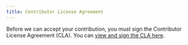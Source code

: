 ```yaml
---
title: Contributor License Agreement
---
```

Before we can accept your contribution, you must sign the Contributor License Agreement (CLA). You can [view and sign the CLA here](https://github.com/thousandbrainsproject/cla/issues/new?template=01_sign_cla.yml&labels=signature+CLA+v1&title=Contributor+License+Agreement+v1+Signature).

